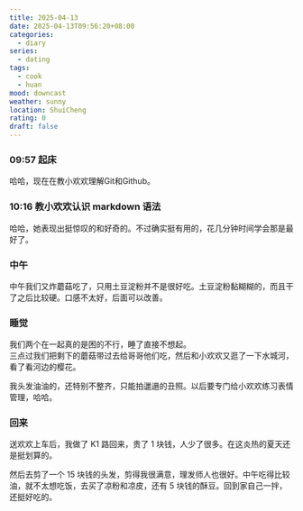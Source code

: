 ```yaml
---
title: 2025-04-13
date: 2025-04-13T09:56:20+08:00
categories:
  - diary
series:
  - dating
tags:
  - cook
  - huan
mood: downcast
weather: sunny
location: ShuiCheng
rating: 0
draft: false
---
```


### 09:57 起床

哈哈，现在在教小欢欢理解Git和Github。

### 10:16 教小欢欢认识 markdown 语法

哈哈，她表现出挺惊叹的和好奇的。不过确实挺有用的，花几分钟时间学会那是最好了。

### 中午

中午我们又炸蘑菇吃了，只用土豆淀粉并不是很好吃。土豆淀粉黏糊糊的，而且干了之后比较硬。口感不太好，后面可以改善。

### 睡觉

我们两个在一起真的是困的不行，睡了直接不想起。  
三点过我们把剩下的蘑菇带过去给哥哥他们吃，然后和小欢欢又逛了一下水城河，看了看河边的樱花。

我头发油油的，还特别不整齐，只能拍邋遢的丑照。以后要专门给小欢欢练习表情管理，哈哈。

### 回来

送欢欢上车后，我做了 K1 路回来，贵了 1 块钱，人少了很多。在这炎热的夏天还是挺划算的。

然后去剪了一个 15 块钱的头发，剪得我很满意，理发师人也很好。中午吃得比较油，就不太想吃饭，去买了凉粉和凉皮，还有 5 块钱的酥豆。回到家自己一拌，还挺好吃的。

